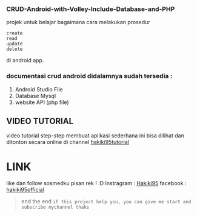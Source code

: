 ### CRUD-Android-with-Volley-Include-Database-and-PHP
projek untuk belajar bagaimana cara melakukan prosedur 
```
create
read 
update
delete
```
di android app.

### documentasi crud android didalamnya sudah tersedia :
1. Android Studio File 
2. Database Mysql 
3. website API (php file)

## VIDEO TUTORIAL 
video tutorial step-step membuat aplikasi sederhana ini bisa dilihat dan ditonton secara online di channel [hakiki95tutorial](https://www.youtube.com/playlist?list=PL5wlq6ky5--z62B2C3jI-caODmhv23kGQ)




# LINK
like dan follow sosmedku pisan rek ! :D
Instragram : [Hakiki95](www.instagram.com/hakiki95)
facebook : [hakiki95official](www.facebook.com/hakiki95official)


>end the end
```if this project help you, you can give me start and subscribe mychannel thaks```

